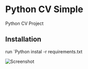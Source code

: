 # Python CV Simple
Python CV Project

## Installation
run `Python instal -r requirements.txt

![Screenshot](https://user-images.githubusercontent.com/75638456/105193898-d7c30a80-5b5a-11eb-858c-e8aa8902f745.jpg)
